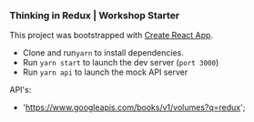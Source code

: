 ### Thinking in Redux | Workshop Starter

This project was bootstrapped with 
[Create React App](https://github.com/facebookincubator/create-react-app).

- Clone and run`yarn` to install dependencies.  
- Run `yarn start` to launch the dev server (`port 3000`)
- Run `yarn api` to launch the mock API server

API's:
- 'https://www.googleapis.com/books/v1/volumes?q=redux';